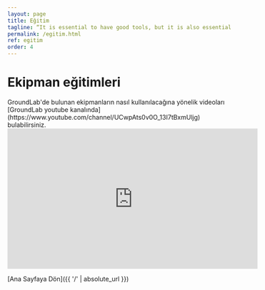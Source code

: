 ```yaml
---
layout: page
title: Eğitim
tagline: “It is essential to have good tools, but it is also essential that the tools should be used in the right way.”
permalink: /egitim.html
ref: egitim
order: 4
---
```

<h1>Ekipman eğitimleri</h1>
GroundLab'de bulunan ekipmanların nasıl kullanılacağına yönelik videoları [GroundLab youtube kanalında](https://www.youtube.com/channel/UCwpAts0v0O_13I7tBxmUljg) bulabilirsiniz.

<iframe width="560" height="315" src="https://www.youtube.com/embed/videoseries?list=PL1yz4xQJwGLwMurKDHjZWEhF8jgGcLHv_" title="YouTube video player" frameborder="0" allow="accelerometer; autoplay; clipboard-write; encrypted-media; gyroscope; picture-in-picture" allowfullscreen></iframe>



[Ana Sayfaya Dön]({{ '/' | absolute_url }})
